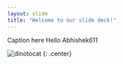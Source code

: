 ```yaml
---
layout: slide
title: "Welcome to our slide deck!"
---
```


Caption here
Hello Abhishek611

![dinotocat](https://octodex.github.com/images/dinotocat.png)
{: .center}
